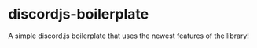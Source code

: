 # discordjs-boilerplate
A simple discord.js boilerplate that uses the newest features of the library!
